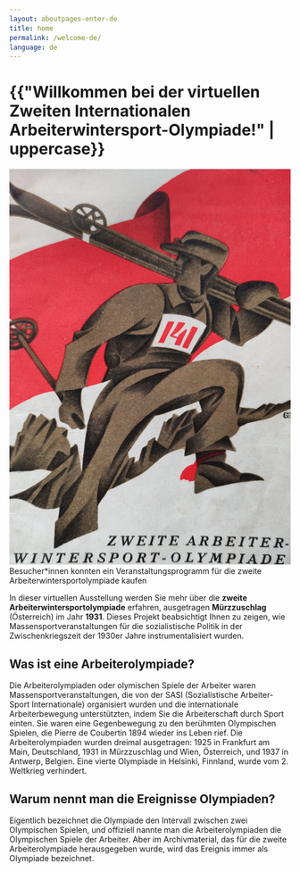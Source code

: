 ```yaml
---
layout: aboutpages-enter-de
title: home
permalink: /welcome-de/
language: de
---
```

<div class="mx-auto">
    <div class="row">
        <h1 class="start-heading">{{"Willkommen bei der virtuellen Zweiten Internationalen Arbeiterwintersport-Olympiade!" | uppercase}}</h1>
    </div>
    <div class="row">
        <div class="col-sm-5">
            <div>
                <img src="../media/festfuehrer.jpg" class="img-fluid" alt="Veranstaltungsprogramm">Besucher*innen konnten ein Veranstaltungsprogramm für die zweite Arbeiterwintersportolympiade kaufen
            </div>
        </div>
        <div class="col-sm-7">
            <div>
                <p class="intro-text">In dieser virtuellen Ausstellung werden Sie mehr über die <b>zweite Arbeiterwintersportolympiade</b> erfahren, ausgetragen <b>Mürzzuschlag</b> (Österreich) im Jahr <b>1931</b>. Dieses Projekt beabsichtigt Ihnen zu zeigen, wie Massensportveranstaltungen für die sozialistische Politik in der Zwischenkriegszeit der 1930er Jahre instrumentalisiert wurden.</p>
                <h2 class="home2">Was ist eine Arbeiterolympiade?</h2>
                <p class="intro-text">Die Arbeiterolympiaden oder olymischen Spiele der Arbeiter waren Massensportveranstaltungen, die von der SASI (Sozialistische Arbeiter-Sport Internationale) organisiert wurden und die internationale Arbeiterbewegung unterstützten, indem Sie die Arbeiterschaft durch Sport einten. Sie waren eine Gegenbewegung zu den berühmten Olympischen Spielen, die Pierre de Coubertin 1894 wieder ins Leben rief. Die Arbeiterolympiaden wurden dreimal ausgetragen: 1925 in Frankfurt am Main, Deutschland, 1931 in Mürzzuschlag und Wien, Österreich, und 1937 in Antwerp, Belgien. Eine vierte Olympiade in Helsinki, Finnland, wurde vom 2. Weltkrieg verhindert.</p>
                <h2 class="home2">Warum nennt man die Ereignisse Olympiaden?</h2>
                <p class="intro-text">Eigentlich bezeichnet die Olympiade den Intervall zwischen zwei Olympischen Spielen, und offiziell nannte man die Arbeiterolympiaden die Olympischen Spiele der Arbeiter. Aber im Archivmaterial, das für die zweite Arbeiterolympiade herausgegeben wurde, wird das Ereignis immer als Olympiade bezeichnet.</p>
            </div>
        </div>
    </div>
</div>